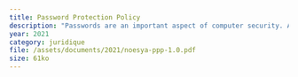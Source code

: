 ```yaml
---
title: Password Protection Policy
description: "Passwords are an important aspect of computer security. A poorly chosen password may result in unauthorized access and/or exploitation of our resources.  All staff, including contractors and vendors with access to Noesya systems, are responsible for taking the appropriate steps, as outlined below, to select and secure their passwords."
year: 2021
category: juridique
file: /assets/documents/2021/noesya-ppp-1.0.pdf
size: 61ko
---
```

